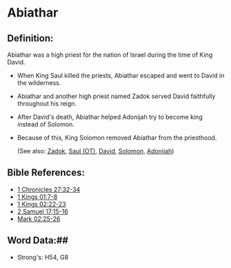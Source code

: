 # Abiathar  #

## Definition: ##

Abiathar was a high priest for the nation of Israel during the time of King David.

* When King Saul killed the priests, Abiathar escaped and went to David in the wilderness.
* Abiathar and another high priest named Zadok served David faithfully throughout his reign.
* After David's death, Abiathar helped Adonijah try to become king instead of Solomon. 
* Because of this, King Solomon removed Abiathar from the priesthood.
  
  (See also: [Zadok](../other/zadok.md), [Saul (OT)](../other/saul.md), [David](../other/david.md), [Solomon](../other/solomon.md), [Adonijah](../other/adonijah.md))

## Bible References: ##

* [1 Chronicles 27:32-34](rc://en/tn/help/1ch/27/32)
* [1 Kings 01:7-8](rc://en/tn/help/1ki/01/07)
* [1 Kings 02:22-23](rc://en/tn/help/1ki/02/22)
* [2 Samuel 17:15-16](rc://en/tn/help/2sa/17/15)
* [Mark 02:25-26](rc://en/tn/help/mrk/02/25)

## Word Data:##

* Strong's: H54, G8

